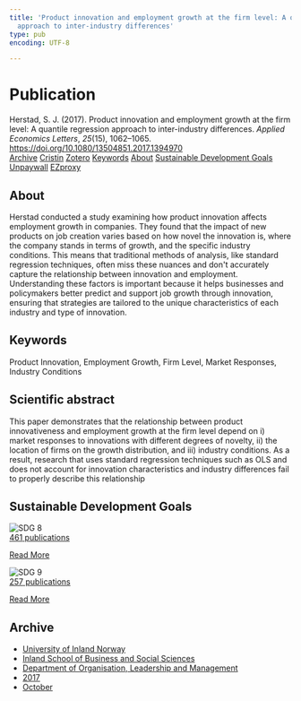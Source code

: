 ```yaml
---
title: 'Product innovation and employment growth at the firm level: A quantile regression
  approach to inter-industry differences'
type: pub
encoding: UTF-8

---
```

<h1>Publication</h1>
<article id="csl-bib-container-9UJXJ5LW" class="csl-bib-container">
  <div class="csl-bib-body"> <div class="csl-entry">Herstad, S. J. (2017). Product innovation and employment growth at the firm level: A quantile regression approach to inter-industry differences. <i>Applied Economics Letters</i>, <i>25</i>(15), 1062–1065. <a href="https://doi.org/10.1080/13504851.2017.1394970">https://doi.org/10.1080/13504851.2017.1394970</a></div> </div>
  <div class="csl-bib-buttons">
    <a href="#taxonomy-article-9UJXJ5LW" alt="archive" class="csl-bib-button">Archive</a>
    <a href="https://app.cristin.no/results/show.jsf?id=1508264" alt="Cristin" class="csl-bib-button">Cristin</a>
    <a href="http://zotero.org/groups/5881554/items/9UJXJ5LW" alt="Zotero" class="csl-bib-button">Zotero</a>
    <a href="#keywords-article-9UJXJ5LW" alt="keywords" class="csl-bib-button">Keywords</a>
    <a href="#about-article-9UJXJ5LW" alt="about_pub" class="csl-bib-button">About</a>
    <a href="#sdg-article-9UJXJ5LW" alt="sdg" class="csl-bib-button">Sustainable Development Goals</a>
    <a href="https://doi.org/10.1080/13504851.2017.1394970" alt="Unpaywall" class="csl-bib-button">Unpaywall</a>
    <a href="https://doi.org/10.1080/13504851.2017.1394970" alt="EZproxy" class="csl-bib-button">EZproxy</a>
  </div>
  <div id="csl-bib-meta-container-9UJXJ5LW"></div>
</article>
<div id="csl-bib-meta-9UJXJ5LW" class="csl-bib-meta">
  <article id="about-article-9UJXJ5LW" class="about_pub-article">
    <h1>About</h1>
    Herstad conducted a study examining how product innovation affects employment growth in companies. They found that the impact of new products on job creation varies based on how novel the innovation is, where the company stands in terms of growth, and the specific industry conditions. This means that traditional methods of analysis, like standard regression techniques, often miss these nuances and don't accurately capture the relationship between innovation and employment. Understanding these factors is important because it helps businesses and policymakers better predict and support job growth through innovation, ensuring that strategies are tailored to the unique characteristics of each industry and type of innovation.
  </article>
  <article id="keywords-article-9UJXJ5LW" class="keywords-article">
    <h1>Keywords</h1>
    Product Innovation, Employment Growth, Firm Level, Market Responses, Industry Conditions
  </article>
  <article id="abstract-article-9UJXJ5LW" class="abstract-article">
    <h1>Scientific abstract</h1>
    This paper demonstrates that the relationship between product innovativeness and employment growth at the firm level depend on i) market responses to innovations with different degrees of novelty, ii) the location of firms on the growth distribution, and iii) industry conditions. As a result, research that uses standard regression techniques such as OLS and does not account for innovation characteristics and industry differences fail to properly describe this relationship
  </article>
  <article id="sdg-article-9UJXJ5LW" class="sdg-article">
    <h1>Sustainable Development Goals</h1>
    <div class="sdg-container"><div id="sdg8" class="sdg">
        <img src="{{< params subfolder >}}images/sdg/sdg08_en.png" class="image" alt="SDG 8">
        <div class="sdg-overlay">
          <a href="/en/archive/?key=?sdg=8#archive" class="sdg-publication-count"><span>461</span> publications</a>
          <p><a href="https://sdgs.un.org/goals/goal8" class="sdg-read-more">Read More</a></p>
        </div>
      </div> <div id="sdg9" class="sdg">
        <img src="{{< params subfolder >}}images/sdg/sdg09_en.png" class="image" alt="SDG 9">
        <div class="sdg-overlay">
          <a href="/en/archive/?key=?sdg=9#archive" class="sdg-publication-count"><span>257</span> publications</a>
          <p><a href="https://sdgs.un.org/goals/goal9" class="sdg-read-more">Read More</a></p>
        </div>
      </div></div>
  </article>
  <article id="taxonomy-article-9UJXJ5LW" class="taxonomy-article">
    <h1>Archive</h1>
    <ul>
      <li>
        <a href="/en/archive/?key=3DCRN523">University of Inland Norway</a>
      </li>
      <li>
        <a href="/en/archive/?key=DU8Q9LN9">Inland School of Business and Social Sciences</a>
      </li>
      <li>
        <a href="/en/archive/?key=4LUWR3ZM">Department of Organisation, Leadership and Management</a>
      </li>
      <li>
        <a href="/en/archive/?key=KF5I8TQ8">2017</a>
      </li>
      <li>
        <a href="/en/archive/?key=6PU2ZUNA">October</a>
      </li>
    </ul>
  </article>
</div>
